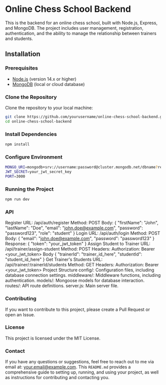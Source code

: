 # Online Chess School Backend

This is the backend for an online chess school, built with Node.js, Express, and MongoDB. The project includes user management, registration, authentication, and the ability to manage the relationship between trainers and students.

## Installation

### Prerequisites

- [Node.js](https://nodejs.org/) (version 14.x or higher)
- [MongoDB](https://www.mongodb.com/) (local or cloud database)

### Clone the Repository

Clone the repository to your local machine:

```bash
git clone https://github.com/yourusername/online-chess-school-backend.git
cd online-chess-school-backend

```

### Install Dependencies

```bash
npm install

```

### Configure Environment

```bash
MONGO_URI=mongodb+srv://username:password@cluster.mongodb.net/dbname?retryWrites=true&w=majority
JWT_SECRET=your_jwt_secret_key
PORT=3000
```

### Running the Project

```bash
npm run dev
```

### API

Register
URL: /api/auth/register
Method: POST
Body:
{
"firstName": "John",
"lastName": "Doe",
"email": "john.doe@example.com",
"password": "password123",
"role": "student"
}
Login
URL: /api/auth/login
Method: POST
Body:
{
"email": "john.doe@example.com",
"password": "password123"
}
Response:
{
"token": "your_jwt_token"
}
Assign Student to Trainer
URL: /api/trainer/assign-student
Method: POST
Headers:
Authorization: Bearer <your_jwt_token>
Body
{
"trainerId": "trainer_id_here",
"studentId": "student_id_here"
}
Get Trainer's Students
URL: /api/trainer/:trainerId/students
Method: GET
Headers:
Authorization: Bearer <your_jwt_token>
Project Structure
config/: Configuration files, including database connection settings.
middleware/: Middleware functions, including authentication.
models/: Mongoose models for database interaction.
routes/: API route definitions.
server.js: Main server file.

### Contributing

If you want to contribute to this project, please create a Pull Request or open an Issue.

### License

This project is licensed under the MIT License.

### Contact

If you have any questions or suggestions, feel free to reach out to me via email at: your.email@example.com.
This `README.md` provides a comprehensive guide to setting up, running, and using your project, as well as instructions for contributing and contacting you.
